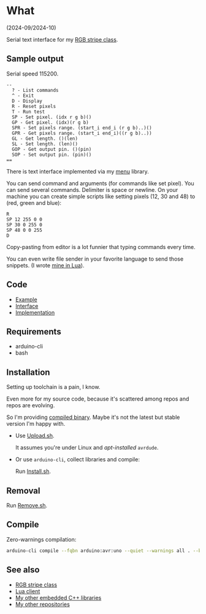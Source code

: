 # What

(2024-09/2024-10)

Serial text interface for my [RGB stripe class][me_RgbStripe].


## Sample output

Serial speed 115200.

```
--
  ? - List commands
  ^ - Exit
  D - Display
  R - Reset pixels
  T - Run test
  SP - Set pixel. (idx r g b)()
  GP - Get pixel. (idx)(r g b)
  SPR - Set pixels range. (start_i end_i (r g b)..)()
  GPR - Get pixels range. (start_i end_i)((r g b)..))
  GL - Get length. ()(len)
  SL - Set length. (len)()
  GOP - Get output pin. ()(pin)
  SOP - Set output pin. (pin)()
==

```

There is text interface implemented via my [menu][me_Menu] library.

You can send command and arguments (for commands like set pixel).
You can send several commands. Delimiter is space or newline.
On your machine you can create simple scripts like
setting pixels (12, 30 and 48) to (red, green and blue):

```
R
SP 12 255 0 0
SP 30 0 255 0
SP 48 0 0 255
D
```

Copy-pasting from editor is a lot funnier that typing commands every
time.

You can even write file sender in your favorite language to send
those snippets. (I wrote [mine in Lua][Lua-RgbStripeConsole]).


## Code

* [Example][Example]
* [Interface][Interface]
* [Implementation][Implementation]


## Requirements

  * arduino-cli
  * bash


## Installation

Setting up toolchain is a pain, I know.

Even more for my source code, because it's scattered among repos and
repos are evolving.

So I'm providing [compiled binary][Binary]. Maybe it's not the latest
but stable version I'm happy with.

* Use [Upload.sh](Upload.sh).

  It assumes you're under Linux and _apt-installed_ `avrdude`.

* Or use `arduino-cli`, collect libraries and compile:

  Run [Install.sh](Install.sh).


## Removal

Run [Remove.sh](Remove.sh).


## Compile

Zero-warnings compilation:

```bash
arduino-cli compile --fqbn arduino:avr:uno --quiet --warnings all . --build-property compiler.cpp.extra_flags="-std=c++1z"
```


## See also

* [RGB stripe class][me_RgbStripe]
* [Lua client][Lua-RgbStripeConsole]
* [My other embedded C++ libraries](https://github.com/martin-eden/Embedded_Crafts/tree/master/Parts)
* [My other repositories](https://github.com/martin-eden/contents)

[Binary]: bin/me_RgbStripeConsole.ino.hex
[Example]: examples/me_RgbStripeConsole/me_RgbStripeConsole.ino
[Interface]: src/me_RgbStripeConsole.h
[Implementation]: src/me_RgbStripeConsole.cpp
[Lua-RgbStripeConsole]: https://github.com/martin-eden/Lua-RgbStripeConsole
[me_RgbStripe]: https://github.com/martin-eden/Embedded-me_RgbStripe
[me_Menu]: https://github.com/martin-eden/Embedded-me_Menu
